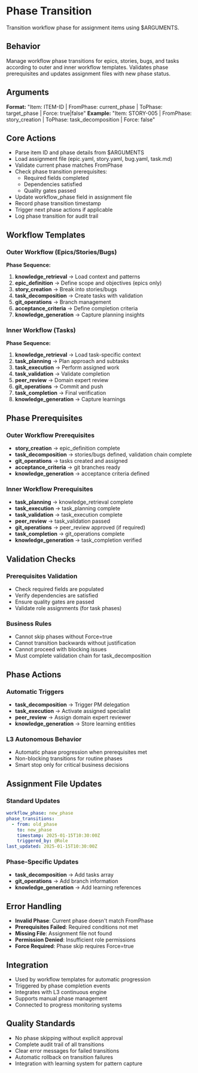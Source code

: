 # Phase Transition

Transition workflow phase for assignment items using $ARGUMENTS.

## Behavior
Manage workflow phase transitions for epics, stories, bugs, and tasks
according to outer and inner workflow templates. Validates phase
prerequisites and updates assignment files with new phase status.

## Arguments
**Format:** "Item: ITEM-ID | FromPhase: current_phase | ToPhase: target_phase | Force: true|false"
**Example:** "Item: STORY-005 | FromPhase: story_creation | ToPhase: task_decomposition | Force: false"

## Core Actions
- Parse item ID and phase details from $ARGUMENTS
- Load assignment file (epic.yaml, story.yaml, bug.yaml, task.md)
- Validate current phase matches FromPhase
- Check phase transition prerequisites:
  - Required fields completed
  - Dependencies satisfied
  - Quality gates passed
- Update workflow_phase field in assignment file
- Record phase transition timestamp
- Trigger next phase actions if applicable
- Log phase transition for audit trail

## Workflow Templates

### Outer Workflow (Epics/Stories/Bugs)
**Phase Sequence:**
1. **knowledge_retrieval** → Load context and patterns
2. **epic_definition** → Define scope and objectives (epics only)
3. **story_creation** → Break into stories/bugs
4. **task_decomposition** → Create tasks with validation
5. **git_operations** → Branch management
6. **acceptance_criteria** → Define completion criteria
7. **knowledge_generation** → Capture planning insights

### Inner Workflow (Tasks)
**Phase Sequence:**
1. **knowledge_retrieval** → Load task-specific context
2. **task_planning** → Plan approach and subtasks
3. **task_execution** → Perform assigned work
4. **task_validation** → Validate completion
5. **peer_review** → Domain expert review
6. **git_operations** → Commit and push
7. **task_completion** → Final verification
8. **knowledge_generation** → Capture learnings

## Phase Prerequisites

### Outer Workflow Prerequisites
- **story_creation** → epic_definition complete
- **task_decomposition** → stories/bugs defined, validation chain complete
- **git_operations** → tasks created and assigned
- **acceptance_criteria** → git branches ready
- **knowledge_generation** → acceptance criteria defined

### Inner Workflow Prerequisites
- **task_planning** → knowledge_retrieval complete
- **task_execution** → task_planning complete
- **task_validation** → task_execution complete
- **peer_review** → task_validation passed
- **git_operations** → peer_review approved (if required)
- **task_completion** → git_operations complete
- **knowledge_generation** → task_completion verified

## Validation Checks

### Prerequisites Validation
- Check required fields are populated
- Verify dependencies are satisfied
- Ensure quality gates are passed
- Validate role assignments (for task phases)

### Business Rules
- Cannot skip phases without Force=true
- Cannot transition backwards without justification
- Cannot proceed with blocking issues
- Must complete validation chain for task_decomposition

## Phase Actions

### Automatic Triggers
- **task_decomposition** → Trigger PM delegation
- **task_execution** → Activate assigned specialist
- **peer_review** → Assign domain expert reviewer
- **knowledge_generation** → Store learning entities

### L3 Autonomous Behavior
- Automatic phase progression when prerequisites met
- Non-blocking transitions for routine phases
- Smart stop only for critical business decisions

## Assignment File Updates

### Standard Updates
```yaml
workflow_phase: new_phase
phase_transitions:
  - from: old_phase
    to: new_phase
    timestamp: 2025-01-15T10:30:00Z
    triggered_by: @Role
last_updated: 2025-01-15T10:30:00Z
```

### Phase-Specific Updates
- **task_decomposition** → Add tasks array
- **git_operations** → Add branch information
- **knowledge_generation** → Add learning references

## Error Handling
- **Invalid Phase**: Current phase doesn't match FromPhase
- **Prerequisites Failed**: Required conditions not met
- **Missing File**: Assignment file not found
- **Permission Denied**: Insufficient role permissions
- **Force Required**: Phase skip requires Force=true

## Integration
- Used by workflow templates for automatic progression
- Triggered by phase completion events
- Integrates with L3 continuous engine
- Supports manual phase management
- Connected to progress monitoring systems

## Quality Standards
- No phase skipping without explicit approval
- Complete audit trail of all transitions
- Clear error messages for failed transitions
- Automatic rollback on transition failures
- Integration with learning system for pattern capture